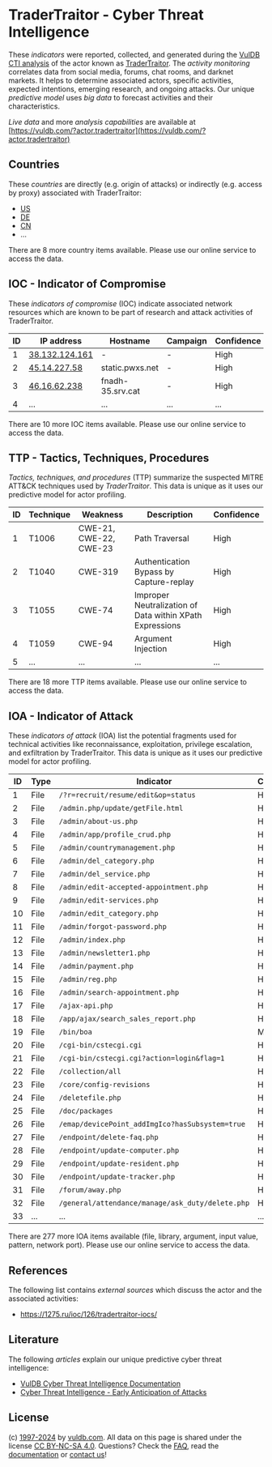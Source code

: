 # TraderTraitor - Cyber Threat Intelligence

These _indicators_ were reported, collected, and generated during the [VulDB CTI analysis](https://vuldb.com/?kb.cti) of the actor known as [TraderTraitor](https://vuldb.com/?actor.tradertraitor). The _activity monitoring_ correlates data from social media, forums, chat rooms, and darknet markets. It helps to determine associated actors, specific activities, expected intentions, emerging research, and ongoing attacks. Our unique _predictive model_ uses _big data_ to forecast activities and their characteristics.

_Live data_ and more _analysis capabilities_ are available at [https://vuldb.com/?actor.tradertraitor](https://vuldb.com/?actor.tradertraitor)

## Countries

These _countries_ are directly (e.g. origin of attacks) or indirectly (e.g. access by proxy) associated with TraderTraitor:

* [US](https://vuldb.com/?country.us)
* [DE](https://vuldb.com/?country.de)
* [CN](https://vuldb.com/?country.cn)
* ...

There are 8 more country items available. Please use our online service to access the data.

## IOC - Indicator of Compromise

These _indicators of compromise_ (IOC) indicate associated network resources which are known to be part of research and attack activities of TraderTraitor.

ID | IP address | Hostname | Campaign | Confidence
-- | ---------- | -------- | -------- | ----------
1 | [38.132.124.161](https://vuldb.com/?ip.38.132.124.161) | - | - | High
2 | [45.14.227.58](https://vuldb.com/?ip.45.14.227.58) | static.pwxs.net | - | High
3 | [46.16.62.238](https://vuldb.com/?ip.46.16.62.238) | fnadh-35.srv.cat | - | High
4 | ... | ... | ... | ...

There are 10 more IOC items available. Please use our online service to access the data.

## TTP - Tactics, Techniques, Procedures

_Tactics, techniques, and procedures_ (TTP) summarize the suspected MITRE ATT&CK techniques used by _TraderTraitor_. This data is unique as it uses our predictive model for actor profiling.

ID | Technique | Weakness | Description | Confidence
-- | --------- | -------- | ----------- | ----------
1 | T1006 | CWE-21, CWE-22, CWE-23 | Path Traversal | High
2 | T1040 | CWE-319 | Authentication Bypass by Capture-replay | High
3 | T1055 | CWE-74 | Improper Neutralization of Data within XPath Expressions | High
4 | T1059 | CWE-94 | Argument Injection | High
5 | ... | ... | ... | ...

There are 18 more TTP items available. Please use our online service to access the data.

## IOA - Indicator of Attack

These _indicators of attack_ (IOA) list the potential fragments used for technical activities like reconnaissance, exploitation, privilege escalation, and exfiltration by TraderTraitor. This data is unique as it uses our predictive model for actor profiling.

ID | Type | Indicator | Confidence
-- | ---- | --------- | ----------
1 | File | `/?r=recruit/resume/edit&op=status` | High
2 | File | `/admin.php/update/getFile.html` | High
3 | File | `/admin/about-us.php` | High
4 | File | `/admin/app/profile_crud.php` | High
5 | File | `/admin/countrymanagement.php` | High
6 | File | `/admin/del_category.php` | High
7 | File | `/admin/del_service.php` | High
8 | File | `/admin/edit-accepted-appointment.php` | High
9 | File | `/admin/edit-services.php` | High
10 | File | `/admin/edit_category.php` | High
11 | File | `/admin/forgot-password.php` | High
12 | File | `/admin/index.php` | High
13 | File | `/admin/newsletter1.php` | High
14 | File | `/admin/payment.php` | High
15 | File | `/admin/reg.php` | High
16 | File | `/admin/search-appointment.php` | High
17 | File | `/ajax-api.php` | High
18 | File | `/app/ajax/search_sales_report.php` | High
19 | File | `/bin/boa` | Medium
20 | File | `/cgi-bin/cstecgi.cgi` | High
21 | File | `/cgi-bin/cstecgi.cgi?action=login&flag=1` | High
22 | File | `/collection/all` | High
23 | File | `/core/config-revisions` | High
24 | File | `/deletefile.php` | High
25 | File | `/doc/packages` | High
26 | File | `/emap/devicePoint_addImgIco?hasSubsystem=true` | High
27 | File | `/endpoint/delete-faq.php` | High
28 | File | `/endpoint/update-computer.php` | High
29 | File | `/endpoint/update-resident.php` | High
30 | File | `/endpoint/update-tracker.php` | High
31 | File | `/forum/away.php` | High
32 | File | `/general/attendance/manage/ask_duty/delete.php` | High
33 | ... | ... | ...

There are 277 more IOA items available (file, library, argument, input value, pattern, network port). Please use our online service to access the data.

## References

The following list contains _external sources_ which discuss the actor and the associated activities:

* https://1275.ru/ioc/126/tradertraitor-iocs/

## Literature

The following _articles_ explain our unique predictive cyber threat intelligence:

* [VulDB Cyber Threat Intelligence Documentation](https://vuldb.com/?kb.cti)
* [Cyber Threat Intelligence - Early Anticipation of Attacks](https://www.scip.ch/en/?labs.20201022)

## License

(c) [1997-2024](https://vuldb.com/?kb.changelog) by [vuldb.com](https://vuldb.com/?kb.about). All data on this page is shared under the license [CC BY-NC-SA 4.0](https://creativecommons.org/licenses/by-nc-sa/4.0/). Questions? Check the [FAQ](https://vuldb.com/?kb.faq), read the [documentation](https://vuldb.com/?kb) or [contact us](https://vuldb.com/?contact)!
